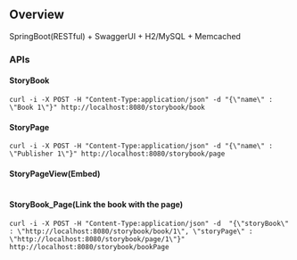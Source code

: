 ## Overview

SpringBoot(RESTful) + SwaggerUI + H2/MySQL + Memcached

### APIs

#### StoryBook

```
curl -i -X POST -H "Content-Type:application/json" -d "{\"name\" : \"Book 1\"}" http://localhost:8080/storybook/book 

```

#### StoryPage

```
curl -i -X POST -H "Content-Type:application/json" -d "{\"name\" : \"Publisher 1\"}" http://localhost:8080/storybook/page 
```

#### StoryPageView(Embed)

```

```

#### StoryBook_Page(Link the book with the page)

```
curl -i -X POST -H "Content-Type:application/json" -d  "{\"storyBook\" : \"http://localhost:8080/storybook/book/1\", \"storyPage\" : \"http://localhost:8080/storybook/page/1\"}"  http://localhost:8080/storybook/bookPage
```

